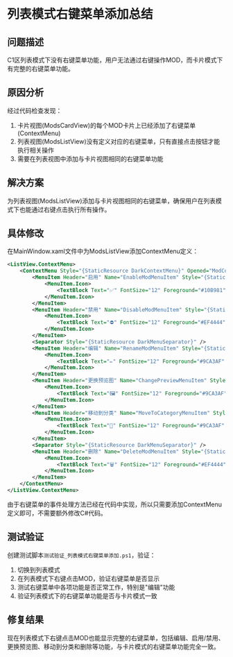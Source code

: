 # 列表模式右键菜单添加总结

## 问题描述

C1区列表模式下没有右键菜单功能，用户无法通过右键操作MOD，而卡片模式下有完整的右键菜单功能。

## 原因分析

经过代码检查发现：

1. 卡片视图(ModsCardView)的每个MOD卡片上已经添加了右键菜单(ContextMenu)
2. 列表视图(ModsListView)没有定义对应的右键菜单，只有直接点击按钮才能执行相关操作
3. 需要在列表视图中添加与卡片视图相同的右键菜单功能

## 解决方案

为列表视图(ModsListView)添加与卡片视图相同的右键菜单，确保用户在列表模式下也能通过右键点击执行所有操作。

## 具体修改

在MainWindow.xaml文件中为ModsListView添加ContextMenu定义：

```xml
<ListView.ContextMenu>
    <ContextMenu Style="{StaticResource DarkContextMenu}" Opened="ModContextMenu_Opened">
        <MenuItem Header="启用" Name="EnableModMenuItem" Style="{StaticResource DarkMenuItem}" Click="EnableModMenuItem_Click">
            <MenuItem.Icon>
                <TextBlock Text="✅" FontSize="12" Foreground="#10B981" />
            </MenuItem.Icon>
        </MenuItem>
        <MenuItem Header="禁用" Name="DisableModMenuItem" Style="{StaticResource DarkMenuItem}" Click="DisableModMenuItem_Click">
            <MenuItem.Icon>
                <TextBlock Text="⛔" FontSize="12" Foreground="#EF4444" />
            </MenuItem.Icon>
        </MenuItem>
        <Separator Style="{StaticResource DarkMenuSeparator}" />
        <MenuItem Header="编辑" Name="RenameModMenuItem" Style="{StaticResource DarkMenuItem}" Click="RenameModMenuItem_Click">
            <MenuItem.Icon>
                <TextBlock Text="✏️" FontSize="12" Foreground="#9CA3AF" />
            </MenuItem.Icon>
        </MenuItem>
        <MenuItem Header="更换预览图" Name="ChangePreviewMenuItem" Style="{StaticResource DarkMenuItem}" Click="ChangePreviewMenuItem_Click">
            <MenuItem.Icon>
                <TextBlock Text="🖼" FontSize="12" Foreground="#9CA3AF" />
            </MenuItem.Icon>
        </MenuItem>
        <MenuItem Header="移动到分类" Name="MoveToCategoryMenuItem" Style="{StaticResource DarkMenuItem}">
            <MenuItem.Icon>
                <TextBlock Text="📂" FontSize="12" Foreground="#9CA3AF" />
            </MenuItem.Icon>
        </MenuItem>
        <Separator Style="{StaticResource DarkMenuSeparator}" />
        <MenuItem Header="删除" Name="DeleteModMenuItem" Style="{StaticResource DarkMenuItem}" Click="DeleteModMenuItem_Click">
            <MenuItem.Icon>
                <TextBlock Text="🗑" FontSize="12" Foreground="#EF4444" />
            </MenuItem.Icon>
        </MenuItem>
    </ContextMenu>
</ListView.ContextMenu>
```

由于右键菜单的事件处理方法已经在代码中实现，所以只需要添加ContextMenu定义即可，不需要额外修改C#代码。

## 测试验证

创建测试脚本`测试验证_列表模式右键菜单添加.ps1`，验证：

1. 切换到列表模式
2. 在列表模式下右键点击MOD，验证右键菜单是否显示
3. 测试右键菜单中各项功能是否正常工作，特别是"编辑"功能
4. 验证列表模式下的右键菜单功能是否与卡片模式一致

## 修复结果

现在列表模式下右键点击MOD也能显示完整的右键菜单，包括编辑、启用/禁用、更换预览图、移动到分类和删除等功能，与卡片模式的右键菜单功能完全一致。 